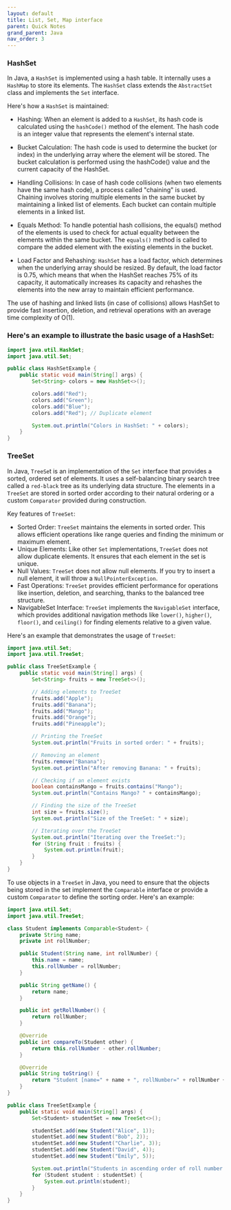 ```yaml
---
layout: default
title: List, Set, Map interface
parent: Quick Notes
grand_parent: Java
nav_order: 3
---
```

### HashSet

In Java, a `HashSet` is implemented using a hash table. It internally uses a `HashMap` to store its elements. The `HashSet` class extends the `AbstractSet` class and implements the `Set` interface.

Here's how a `HashSet` is maintained:

* Hashing: When an element is added to a `HashSet`, its hash code is calculated using the `hashCode()` method of the element. The hash code is an integer value that represents the element's internal state.

* Bucket Calculation: The hash code is used to determine the bucket (or index) in the underlying array where the element will be stored. The bucket calculation is performed using the hashCode() value and the current capacity of the HashSet.

* Handling Collisions: In case of hash code collisions (when two elements have the same hash code), a process called "chaining" is used. Chaining involves storing multiple elements in the same bucket by maintaining a linked list of elements. Each bucket can contain multiple elements in a linked list.

* Equals Method: To handle potential hash collisions, the equals() method of the elements is used to check for actual equality between the elements within the same bucket. The `equals()` method is called to compare the added element with the existing elements in the bucket.

* Load Factor and Rehashing: `HashSet` has a load factor, which determines when the underlying array should be resized. By default, the load factor is 0.75, which means that when the HashSet reaches 75% of its capacity, it automatically increases its capacity and rehashes the elements into the new array to maintain efficient performance.

The use of hashing and linked lists (in case of collisions) allows HashSet to provide fast insertion, deletion, and retrieval operations with an average time complexity of O(1).

### Here's an example to illustrate the basic usage of a HashSet:
```java
import java.util.HashSet;
import java.util.Set;

public class HashSetExample {
    public static void main(String[] args) {
        Set<String> colors = new HashSet<>();

        colors.add("Red");
        colors.add("Green");
        colors.add("Blue");
        colors.add("Red"); // Duplicate element

        System.out.println("Colors in HashSet: " + colors);
    }
}
```

### TreeSet
In Java, `TreeSe`t is an implementation of the `Set` interface that provides a sorted, ordered set of elements. It uses a self-balancing binary search tree called a `red-black` tree as its underlying data structure. The elements in a `TreeSet` are stored in sorted order according to their natural ordering or a custom `Comparator` provided during construction.

Key features of `TreeSet`:

* Sorted Order: `TreeSet` maintains the elements in sorted order. This allows efficient operations like range queries and finding the minimum or maximum element.
* Unique Elements: Like other `Set` implementations, `TreeSet` does not allow duplicate elements. It ensures that each element in the set is unique.
* Null Values: `TreeSet` does not allow null elements. If you try to insert a null element, it will throw a `NullPointerException`.
* Fast Operations: `TreeSet` provides efficient performance for operations like insertion, deletion, and searching, thanks to the balanced tree structure.
* NavigableSet Interface: `TreeSet` implements the `NavigableSet` interface, which provides additional navigation methods like `lower()`, `higher()`, `floor()`, and `ceiling()` for finding elements relative to a given value.

Here's an example that demonstrates the usage of `TreeSet`:
```java
import java.util.Set;
import java.util.TreeSet;

public class TreeSetExample {
    public static void main(String[] args) {
        Set<String> fruits = new TreeSet<>();

        // Adding elements to TreeSet
        fruits.add("Apple");
        fruits.add("Banana");
        fruits.add("Mango");
        fruits.add("Orange");
        fruits.add("Pineapple");

        // Printing the TreeSet
        System.out.println("Fruits in sorted order: " + fruits);

        // Removing an element
        fruits.remove("Banana");
        System.out.println("After removing Banana: " + fruits);

        // Checking if an element exists
        boolean containsMango = fruits.contains("Mango");
        System.out.println("Contains Mango? " + containsMango);

        // Finding the size of the TreeSet
        int size = fruits.size();
        System.out.println("Size of the TreeSet: " + size);

        // Iterating over the TreeSet
        System.out.println("Iterating over the TreeSet:");
        for (String fruit : fruits) {
            System.out.println(fruit);
        }
    }
}
```
To use objects in a `TreeSet` in Java, you need to ensure that the objects being stored in the set implement the `Comparable` interface or provide a custom `Comparator` to define the sorting order. Here's an example:
```java
import java.util.Set;
import java.util.TreeSet;

class Student implements Comparable<Student> {
    private String name;
    private int rollNumber;

    public Student(String name, int rollNumber) {
        this.name = name;
        this.rollNumber = rollNumber;
    }

    public String getName() {
        return name;
    }

    public int getRollNumber() {
        return rollNumber;
    }

    @Override
    public int compareTo(Student other) {
        return this.rollNumber - other.rollNumber;
    }

    @Override
    public String toString() {
        return "Student [name=" + name + ", rollNumber=" + rollNumber + "]";
    }
}

public class TreeSetExample {
    public static void main(String[] args) {
        Set<Student> studentSet = new TreeSet<>();

        studentSet.add(new Student("Alice", 1));
        studentSet.add(new Student("Bob", 2));
        studentSet.add(new Student("Charlie", 3));
        studentSet.add(new Student("David", 4));
        studentSet.add(new Student("Emily", 5));

        System.out.println("Students in ascending order of roll number:");
        for (Student student : studentSet) {
            System.out.println(student);
        }
    }
}
```
